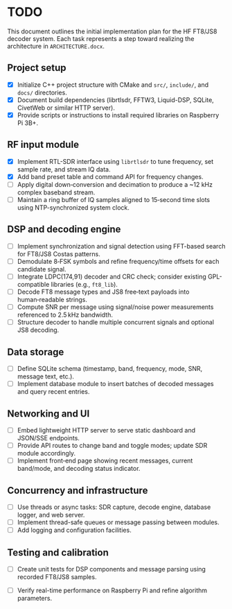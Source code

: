 # TODO

This document outlines the initial implementation plan for the HF FT8/JS8 decoder system.
Each task represents a step toward realizing the architecture in `ARCHITECTURE.docx`.

## Project setup
- [x] Initialize C++ project structure with CMake and `src/`, `include/`, and `docs/` directories.
- [x] Document build dependencies (librtlsdr, FFTW3, Liquid-DSP, SQLite, CivetWeb or similar HTTP server).
- [x] Provide scripts or instructions to install required libraries on Raspberry Pi 3B+.

## RF input module
- [x] Implement RTL-SDR interface using `librtlsdr` to tune frequency, set sample rate, and stream IQ data.
- [x] Add band preset table and command API for frequency changes.
- [ ] Apply digital down‑conversion and decimation to produce a ~12 kHz complex baseband stream.
- [ ] Maintain a ring buffer of IQ samples aligned to 15‑second time slots using NTP-synchronized system clock.

## DSP and decoding engine
- [ ] Implement synchronization and signal detection using FFT-based search for FT8/JS8 Costas patterns.
- [ ] Demodulate 8‑FSK symbols and refine frequency/time offsets for each candidate signal.
- [ ] Integrate LDPC(174,91) decoder and CRC check; consider existing GPL-compatible libraries (e.g., `ft8_lib`).
- [ ] Decode FT8 message types and JS8 free‑text payloads into human‑readable strings.
- [ ] Compute SNR per message using signal/noise power measurements referenced to 2.5 kHz bandwidth.
- [ ] Structure decoder to handle multiple concurrent signals and optional JS8 decoding.

## Data storage
- [ ] Define SQLite schema (timestamp, band, frequency, mode, SNR, message text, etc.).
- [ ] Implement database module to insert batches of decoded messages and query recent entries.

## Networking and UI
- [ ] Embed lightweight HTTP server to serve static dashboard and JSON/SSE endpoints.
- [ ] Provide API routes to change band and toggle modes; update SDR module accordingly.
- [ ] Implement front‑end page showing recent messages, current band/mode, and decoding status indicator.

## Concurrency and infrastructure
- [ ] Use threads or async tasks: SDR capture, decode engine, database logger, and web server.
- [ ] Implement thread-safe queues or message passing between modules.
- [ ] Add logging and configuration facilities.

## Testing and calibration
- [ ] Create unit tests for DSP components and message parsing using recorded FT8/JS8 samples.
- [ ] Verify real-time performance on Raspberry Pi and refine algorithm parameters.

